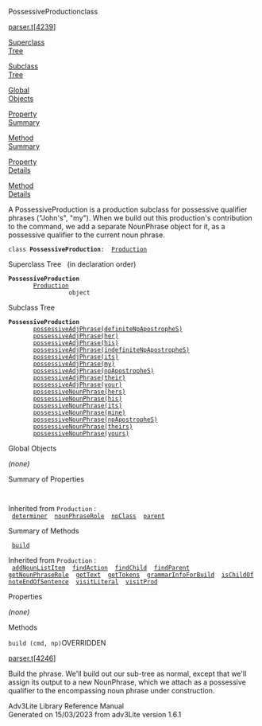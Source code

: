 <span class="title">PossessiveProduction</span><span class="type">class</span>

[parser.t](../file/parser.t.html)\[[4239](../source/parser.t.html#4239)\]

[Superclass  
Tree](#_SuperClassTree_)

[Subclass  
Tree](#_SubClassTree_)

[Global  
Objects](#_ObjectSummary_)

[Property  
Summary](#_PropSummary_)

[Method  
Summary](#_MethodSummary_)

[Property  
Details](#_Properties_)

[Method  
Details](#_Methods_)

<div class="fdesc">

A PossessiveProduction is a production subclass for possessive qualifier
phrases ("John's", "my"). When we build out this production's
contribution to the command, we add a separate NounPhrase object for it,
as a possessive qualifier to the current noun phrase.

`class `**`PossessiveProduction`**` :   `[`Production`](../object/Production.html)

</div>

<span id="_SuperClassTree_"></span>

<div class="mjhd">

<span class="hdln">Superclass Tree</span>   (in declaration order)

</div>

**`PossessiveProduction`**  
`         `[`Production`](../object/Production.html)  
`                 object`  
<span id="_SubClassTree_"></span>

<div class="mjhd">

<span class="hdln">Subclass Tree</span>  

</div>

**`PossessiveProduction`**  
`         `[`possessiveAdjPhrase(definiteNpApostropheS)`](../object/possessiveAdjPhrase(definiteNpApostropheS).html)  
`         `[`possessiveAdjPhrase(her)`](../object/possessiveAdjPhrase(her).html)  
`         `[`possessiveAdjPhrase(his)`](../object/possessiveAdjPhrase(his).html)  
`         `[`possessiveAdjPhrase(indefiniteNpApostropheS)`](../object/possessiveAdjPhrase(indefiniteNpApostropheS).html)  
`         `[`possessiveAdjPhrase(its)`](../object/possessiveAdjPhrase(its).html)  
`         `[`possessiveAdjPhrase(my)`](../object/possessiveAdjPhrase(my).html)  
`         `[`possessiveAdjPhrase(npApostropheS)`](../object/possessiveAdjPhrase(npApostropheS).html)  
`         `[`possessiveAdjPhrase(their)`](../object/possessiveAdjPhrase(their).html)  
`         `[`possessiveAdjPhrase(your)`](../object/possessiveAdjPhrase(your).html)  
`         `[`possessiveNounPhrase(hers)`](../object/possessiveNounPhrase(hers).html)  
`         `[`possessiveNounPhrase(his)`](../object/possessiveNounPhrase(his).html)  
`         `[`possessiveNounPhrase(its)`](../object/possessiveNounPhrase(its).html)  
`         `[`possessiveNounPhrase(mine)`](../object/possessiveNounPhrase(mine).html)  
`         `[`possessiveNounPhrase(npApostropheS)`](../object/possessiveNounPhrase(npApostropheS).html)  
`         `[`possessiveNounPhrase(theirs)`](../object/possessiveNounPhrase(theirs).html)  
`         `[`possessiveNounPhrase(yours)`](../object/possessiveNounPhrase(yours).html)  
<span id="_ObjectSummary_"></span>

<div class="mjhd">

<span class="hdln">Global Objects</span>  

</div>

*(none)* <span id="_PropSummary_"></span>

<div class="mjhd">

<span class="hdln">Summary of Properties</span>  

</div>

` `

Inherited from `Production` :  
` `[`determiner`](../object/Production.html#determiner)`  `[`nounPhraseRole`](../object/Production.html#nounPhraseRole)`  `[`npClass`](../object/Production.html#npClass)`  `[`parent`](../object/Production.html#parent)`  `

<span id="_MethodSummary_"></span>

<div class="mjhd">

<span class="hdln">Summary of Methods</span>  

</div>

` `[`build`](#build)`  `

Inherited from `Production` :  
` `[`addNounListItem`](../object/Production.html#addNounListItem)`  `[`findAction`](../object/Production.html#findAction)`  `[`findChild`](../object/Production.html#findChild)`  `[`findParent`](../object/Production.html#findParent)`  `[`getNounPhraseRole`](../object/Production.html#getNounPhraseRole)`  `[`getText`](../object/Production.html#getText)`  `[`getTokens`](../object/Production.html#getTokens)`  `[`grammarInfoForBuild`](../object/Production.html#grammarInfoForBuild)`  `[`isChildOf`](../object/Production.html#isChildOf)`  `[`noteEndOfSentence`](../object/Production.html#noteEndOfSentence)`  `[`visitLiteral`](../object/Production.html#visitLiteral)`  `[`visitProd`](../object/Production.html#visitProd)`  `

<span id="_Properties_"></span>

<div class="mjhd">

<span class="hdln">Properties</span>  

</div>

*(none)* <span id="_Methods_"></span>

<div class="mjhd">

<span class="hdln">Methods</span>  

</div>

<span id="build"></span>

`build (cmd, np)`<span class="rem">OVERRIDDEN</span>

[parser.t](../file/parser.t.html)\[[4246](../source/parser.t.html#4246)\]

<div class="desc">

Build the phrase. We'll build out our sub-tree as normal, except that
we'll assign its output to a new NounPhrase, which we attach as a
possessive qualifier to the encompassing noun phrase under construction.

</div>

<div class="ftr">

Adv3Lite Library Reference Manual  
Generated on 15/03/2023 from adv3Lite version 1.6.1

</div>
